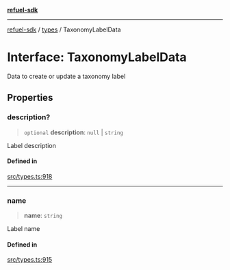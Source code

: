 [**refuel-sdk**](../../README.md)

***

[refuel-sdk](../../modules.md) / [types](../README.md) / TaxonomyLabelData

# Interface: TaxonomyLabelData

Data to create or update a taxonomy label

## Properties

### description?

> `optional` **description**: `null` \| `string`

Label description

#### Defined in

[src/types.ts:918](https://github.com/refuel-ai/refuel-sdk/blob/61d30041216a525535e2edabde48af0f00ec66c9/src/types.ts#L918)

***

### name

> **name**: `string`

Label name

#### Defined in

[src/types.ts:915](https://github.com/refuel-ai/refuel-sdk/blob/61d30041216a525535e2edabde48af0f00ec66c9/src/types.ts#L915)
